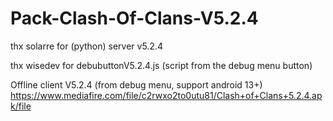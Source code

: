 # Pack-Clash-Of-Clans-V5.2.4
thx solarre for (python) server v5.2.4

thx wisedev for debubuttonV5.2.4.js
(script from the debug menu button)

Offline client V5.2.4 (from debug menu, support android 13+)
https://www.mediafire.com/file/c2rwxo2to0utu81/Clash+of+Clans+5.2.4.apk/file

